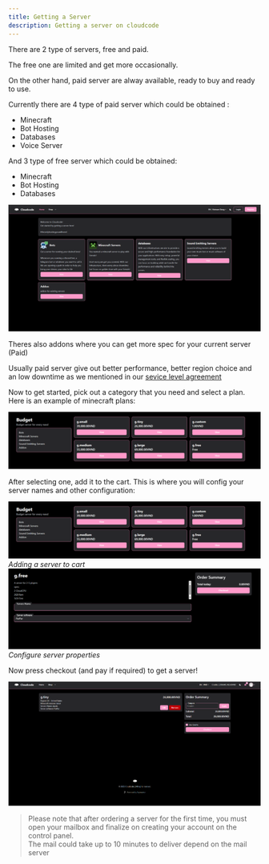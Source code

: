 ```yaml
---
title: Getting a Server
description: Getting a server on cloudcode
---
```


There are 2 type of servers, free and paid.

The free one are limited and get more occasionally.

On the other hand, paid server are alway available, ready to buy and ready to use.

Currently there are 4 type of paid server which could be obtained :

- Minecraft
- Bot Hosting
- Databases
- Voice Server

And 3 type of free server which could be obtained:

- Minecraft
- Bot Hosting
- Databases

<img src="../../../../src/assets/billinghomepage.png" alt='4 type of server'>

Theres also addons where you can get more spec for your current server (Paid)

Usually paid server give out better performance, better region choice and an low downtime as we mentioned in our [sevice level agreement](https://cloudcode.site/sla)

Now to get started, pick out a category that you need and select a plan. Here is an example of minecraft plans:

<img src="../../../../src/assets/plans.png" alt='4 type of server'>

After selecting one, add it to the cart. This is where you will config your server names and other configuration:

<img src="../../../../src/assets/plans.png" alt='add stuff to cart'>
<em> Adding a server to cart </em>

<img src="../../../../src/assets/configuringaserver.png" alt='config stuff'>
<em> Configure server properties </em>

Now press checkout (and pay if required) to get a server!

<img src="../../../../src/assets/payinpurchase.png" alt='the Payment page'>

> Please note that after ordering a server for the first time, you must open your mailbox and finalize on creating your account on the control panel.</br>
> The mail could take up to 10 minutes to deliver depend on the mail server